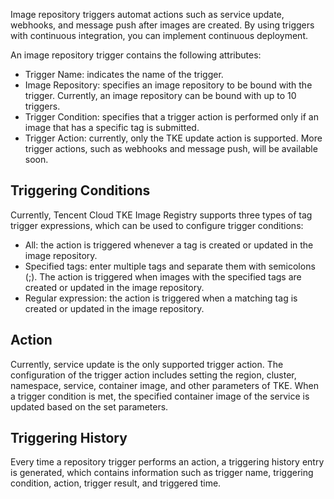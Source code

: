 Image repository triggers automat actions such as service update, webhooks, and message push after images are created. By using triggers with continuous integration, you can implement continuous deployment.

An image repository trigger contains the following attributes:
- Trigger Name: indicates the name of the trigger.
- Image Repository: specifies an image repository to be bound with the trigger. Currently, an image repository can be bound with up to 10 triggers.
- Trigger Condition: specifies that a trigger action is performed only if an image that has a specific tag is submitted.
- Trigger Action: currently, only the TKE update action is supported. More trigger actions, such as webhooks and message push, will be available soon.

## Triggering Conditions
Currently, Tencent Cloud TKE Image Registry supports three types of tag trigger expressions, which can be used to configure trigger conditions:
- All: the action is triggered whenever a tag is created or updated in the image repository.
- Specified tags: enter multiple tags and separate them with semicolons (;). The action is triggered when images with the specified tags are created or updated in the image repository.
- Regular expression: the action is triggered when a matching tag is created or updated in the image repository.

## Action
Currently, service update is the only supported trigger action. The configuration of the trigger action includes setting the region, cluster, namespace, service, container image, and other parameters of TKE.
When a trigger condition is met, the specified container image of the service is updated based on the set parameters.

## Triggering History
Every time a repository trigger performs an action, a triggering history entry is generated, which contains information such as trigger name, triggering condition, action, trigger result, and triggered time.


